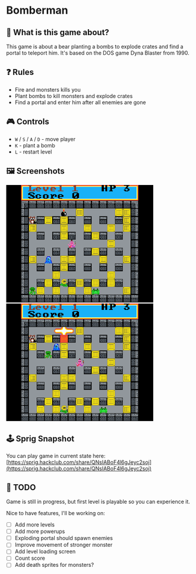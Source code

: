 # Bomberman

## 🤔 What is this game about?
This game is about a bear planting a bombs to explode crates and find a portal to teleport him.
It's based on the DOS game Dyna Blaster from 1990.

## ❓ Rules
- Fire and monsters kills you
- Plant bombs to kill monsters and explode crates
- Find a portal and enter him after all enemies are gone

## 🎮 Controls
- `W` / `S` / `A` / `D` - move player
- `K` - plant a bomb
- `L` - restart level

## 🖼 Screenshots
![Bomberman](Bomberman.png)
![Bomberman](Bomberman_2.png)

## 🕹 Sprig Snapshot
You can play game in current state here: [https://sprig.hackclub.com/share/QNsIABoF4l6gJeyc2soj](https://sprig.hackclub.com/share/QNsIABoF4l6gJeyc2soj)

## 📝 TODO
Game is still in progress, but first level is playable so you can experience it.

Nice to have features, I'll be working on:
- [ ] Add more levels
- [ ] Add more powerups
- [ ] Exploding portal should spawn enemies
- [ ] Improve movement of stronger monster
- [ ] Add level loading screen
- [ ] Count score
- [ ] Add death sprites for monsters?
